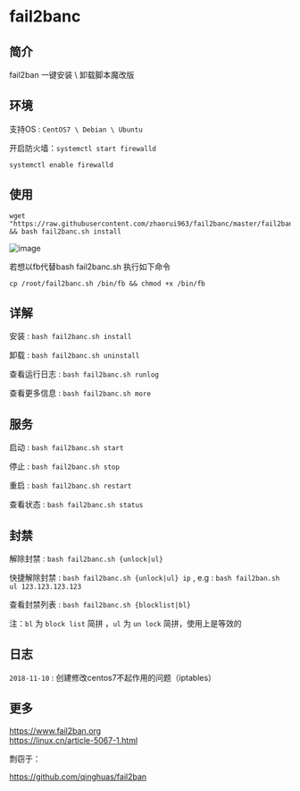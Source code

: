 # fail2banc
简介
---
fail2ban 一键安装 \ 卸载脚本魔改版

环境
---
支持OS : `CentOS7 \ Debian \ Ubuntu` 

开启防火墙：`systemctl start firewalld`

`systemctl enable firewalld`

使用
---
```
wget "https://raw.githubusercontent.com/zhaorui963/fail2banc/master/fail2banc.sh" && bash fail2banc.sh install
```
![image](https://i.loli.net/2018/02/15/5a8533967e7f1.png)

若想以fb代替bash fail2banc.sh 执行如下命令

`cp /root/fail2banc.sh /bin/fb && chmod +x /bin/fb` 

详解
---
安装 : `bash fail2banc.sh install`

卸载 : `bash fail2banc.sh uninstall`

查看运行日志 : `bash fail2banc.sh runlog`

查看更多信息 : `bash fail2banc.sh more`

服务
---
启动 : `bash fail2banc.sh start`

停止 : `bash fail2banc.sh stop`

重启 : `bash fail2banc.sh restart`

查看状态 : `bash fail2banc.sh status`

封禁
---
解除封禁 : `bash fail2banc.sh {unlock|ul}`

快捷解除封禁 : `bash fail2banc.sh {unlock|ul} ip` , e.g : `bash fail2ban.sh ul 123.123.123.123`

查看封禁列表 : `bash fail2banc.sh {blocklist|bl}`

注：`bl` 为 `block list` 简拼 ，`ul` 为 `un lock` 简拼，使用上是等效的

日志
---
`2018-11-10` : 创建修改centos7不起作用的问题（iptables）

更多
---
https://www.fail2ban.org  
https://linux.cn/article-5067-1.html

剽窃于：

https://github.com/qinghuas/fail2ban

